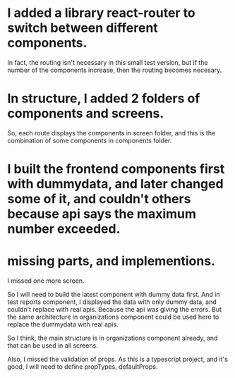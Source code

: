 
# I added a library react-router to switch between different components.
In fact, the routing isn't necessary in this small test version, but if the number of the components increase, then the routing becomes necesary.

# In structure, I added 2 folders of components and screens.
So, each route displays the components in screen folder, and this is the combination of some components in components folder.

# I built the frontend components first with dummydata, and later changed some of it, and couldn't others because api says the maximum number exceeded.

# missing parts, and implementions.
I missed one more screen.

So I will need to build the latest component with dummy data first.
And in test reports component, I displayed the data with only dummy data, and couldn't replace with real apis.
Because the api was giving the errors.
But the same architecture in organizations component could be used here to replace the dummydata with real apis.

So I think, the main structure is in organizations component already, and that can be used in all screens.

Also, I missed the validation of props.
As this is a typescript project, and it's good, I will need to define propTypes, defaultProps.

 